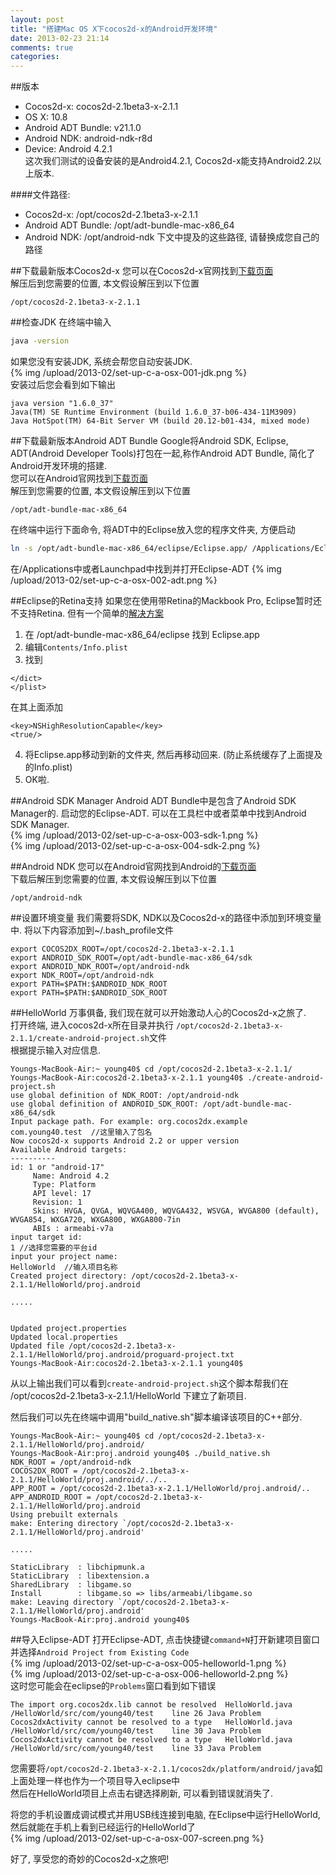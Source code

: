 ```yaml
---
layout: post
title: "搭建Mac OS X下cocos2d-x的Android开发环境"
date: 2013-02-23 21:14
comments: true
categories: 
---
```


##版本
* Cocos2d-x: cocos2d-2.1beta3-x-2.1.1
* OS X: 10.8
* Android ADT Bundle: v21.1.0
* Android NDK: android-ndk-r8d
* Device: Android 4.2.1     
这次我们测试的设备安装的是Android4.2.1, Cocos2d-x能支持Android2.2以上版本.

####文件路径:
* Cocos2d-x: /opt/cocos2d-2.1beta3-x-2.1.1
* Android ADT Bundle: /opt/adt-bundle-mac-x86\_64
* Android NDK: /opt/android-ndk
下文中提及的这些路径, 请替换成您自己的路径

##下载最新版本Cocos2d-x
您可以在Cocos2d-x官网找到[下载页面](http://www.cocos2d-x.org/projects/cocos2d-x/wiki/Download)    
解压后到您需要的位置, 本文假设解压到以下位置   
```
/opt/cocos2d-2.1beta3-x-2.1.1
```
##检查JDK
在终端中输入
``` sh
java -version
```
如果您没有安装JDK, 系统会帮您自动安装JDK.   
{% img /upload/2013-02/set-up-c-a-osx-001-jdk.png %}   
安装过后您会看到如下输出    
```
java version "1.6.0_37"
Java(TM) SE Runtime Environment (build 1.6.0_37-b06-434-11M3909)
Java HotSpot(TM) 64-Bit Server VM (build 20.12-b01-434, mixed mode)
```

##下载最新版本Android ADT Bundle 
Google将Android SDK, Eclipse, ADT(Android Developer Tools)打包在一起,称作Android ADT Bundle, 简化了Android开发环境的搭建.   
您可以在Android官网找到[下载页面](http://developer.android.com/sdk/index.html)    
解压到您需要的位置, 本文假设解压到以下位置    
```
/opt/adt-bundle-mac-x86_64
```
在终端中运行下面命令, 将ADT中的Eclipse放入您的程序文件夹, 方便启动    
``` sh
ln -s /opt/adt-bundle-mac-x86_64/eclipse/Eclipse.app/ /Applications/Eclipse-ADT.app
```
在/Applications中或者Launchpad中找到并打开Eclipse-ADT
{% img /upload/2013-02/set-up-c-a-osx-002-adt.png %}

##Eclipse的Retina支持
如果您在使用带Retina的Mackbook Pro, Eclipse暂时还不支持Retina. 但有一个简单的[解决方案](https://bugs.eclipse.org/bugs/show_bug.cgi?id=382972)   

1. 在 /opt/adt-bundle-mac-x86_64/eclipse 找到 Eclipse.app
2. 编辑`Contents/Info.plist`
3. 找到
```
</dict>
</plist>
```
在其上面添加
```
<key>NSHighResolutionCapable</key>
<true/>
```
4. 将Eclipse.app移动到新的文件夹, 然后再移动回来. (防止系统缓存了上面提及的Info.plist)
5. OK啦.

##Android SDK Manager
Android ADT Bundle中是包含了Android SDK Manager的. 启动您的Eclipse-ADT. 可以在工具栏中或者菜单中找到Android SDK Manager.   
{% img /upload/2013-02/set-up-c-a-osx-003-sdk-1.png %}    
{% img /upload/2013-02/set-up-c-a-osx-004-sdk-2.png %}    

##Android NDK
您可以在Android官网找到Android的[下载页面](http://developer.android.com/tools/sdk/ndk/index.html)    
下载后解压到您需要的位置, 本文假设解压到以下位置
```
/opt/android-ndk
```
##设置环境变量
我们需要将SDK, NDK以及Cocos2d-x的路径中添加到环境变量中. 将以下内容添加到~/.bash_profile文件    
```
export COCOS2DX_ROOT=/opt/cocos2d-2.1beta3-x-2.1.1
export ANDROID_SDK_ROOT=/opt/adt-bundle-mac-x86_64/sdk
export ANDROID_NDK_ROOT=/opt/android-ndk
export NDK_ROOT=/opt/android-ndk
export PATH=$PATH:$ANDROID_NDK_ROOT
export PATH=$PATH:$ANDROID_SDK_ROOT
```

##HelloWorld
万事俱备, 我们现在就可以开始激动人心的Cocos2d-x之旅了.     
打开终端, 进入cocos2d-x所在目录并执行 `/opt/cocos2d-2.1beta3-x-2.1.1/create-android-project.sh`文件    
根据提示输入对应信息.
```
Youngs-MacBook-Air:~ young40$ cd /opt/cocos2d-2.1beta3-x-2.1.1/
Youngs-MacBook-Air:cocos2d-2.1beta3-x-2.1.1 young40$ ./create-android-project.sh 
use global definition of NDK_ROOT: /opt/android-ndk
use global definition of ANDROID_SDK_ROOT: /opt/adt-bundle-mac-x86_64/sdk
Input package path. For example: org.cocos2dx.example
com.young40.test  //这里输入了包名
Now cocos2d-x supports Android 2.2 or upper version
Available Android targets:
----------
id: 1 or "android-17"
     Name: Android 4.2
     Type: Platform
     API level: 17
     Revision: 1
     Skins: HVGA, QVGA, WQVGA400, WQVGA432, WSVGA, WVGA800 (default), WVGA854, WXGA720, WXGA800, WXGA800-7in
     ABIs : armeabi-v7a
input target id:
1 //选择您需要的平台id
input your project name:
HelloWorld  //输入项目名称
Created project directory: /opt/cocos2d-2.1beta3-x-2.1.1/HelloWorld/proj.android

.....


Updated project.properties
Updated local.properties
Updated file /opt/cocos2d-2.1beta3-x-2.1.1/HelloWorld/proj.android/proguard-project.txt
Youngs-MacBook-Air:cocos2d-2.1beta3-x-2.1.1 young40$ 
```
从以上输出我们可以看到`create-android-project.sh`这个脚本帮我们在 /opt/cocos2d-2.1beta3-x-2.1.1/HelloWorld 下建立了新项目.    

然后我们可以先在终端中调用"build_native.sh"脚本编译该项目的C++部分.   
```
Youngs-MacBook-Air:~ young40$ cd /opt/cocos2d-2.1beta3-x-2.1.1/HelloWorld/proj.android/
Youngs-MacBook-Air:proj.android young40$ ./build_native.sh 
NDK_ROOT = /opt/android-ndk
COCOS2DX_ROOT = /opt/cocos2d-2.1beta3-x-2.1.1/HelloWorld/proj.android/../..
APP_ROOT = /opt/cocos2d-2.1beta3-x-2.1.1/HelloWorld/proj.android/..
APP_ANDROID_ROOT = /opt/cocos2d-2.1beta3-x-2.1.1/HelloWorld/proj.android
Using prebuilt externals
make: Entering directory `/opt/cocos2d-2.1beta3-x-2.1.1/HelloWorld/proj.android'

.....

StaticLibrary  : libchipmunk.a
StaticLibrary  : libextension.a
SharedLibrary  : libgame.so
Install        : libgame.so => libs/armeabi/libgame.so
make: Leaving directory `/opt/cocos2d-2.1beta3-x-2.1.1/HelloWorld/proj.android'
Youngs-MacBook-Air:proj.android young40$ 
```
##导入Eclipse-ADT
打开Eclipse-ADT, 点击快捷键`command+N`打开新建项目窗口并选择`Android Project from Existing Code`     
{% img /upload/2013-02/set-up-c-a-osx-005-helloworld-1.png %}    
{% img /upload/2013-02/set-up-c-a-osx-006-helloworld-2.png %}    
这时您可能会在eclipse的`Problems`窗口看到如下错误   
```
The import org.cocos2dx.lib cannot be resolved	HelloWorld.java	/HelloWorld/src/com/young40/test	line 26	Java Problem
Cocos2dxActivity cannot be resolved to a type	HelloWorld.java	/HelloWorld/src/com/young40/test	line 30	Java Problem
Cocos2dxActivity cannot be resolved to a type	HelloWorld.java	/HelloWorld/src/com/young40/test	line 33	Java Problem
```
您需要将`/opt/cocos2d-2.1beta3-x-2.1.1/cocos2dx/platform/android/java`如上面处理一样也作为一个项目导入eclipse中    
然后在HelloWorld项目上点击右键选择刷新, 可以看到错误就消失了.    

将您的手机设置成调试模式并用USB线连接到电脑, 在Eclipse中运行HelloWorld, 然后就能在手机上看到已经运行的HelloWorld了    
{% img /upload/2013-02/set-up-c-a-osx-007-screen.png %}   

好了, 享受您的奇妙的Cocos2d-x之旅吧!
